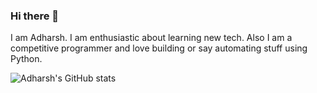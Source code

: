 ### Hi there 👋

I am Adharsh. I am enthusiastic about learning new tech. Also I am a competitive programmer and love building or say automating stuff using Python.

![Adharsh's GitHub stats](https://github-readme-stats.vercel.app/api?username=AdharshM&show_icons=true&theme=radical&count_private=true)


<!--
**AdharshM/AdharshM** is a ✨ _special_ ✨ repository because its `README.md` (this file) appears on your GitHub profile.

Here are some ideas to get you started:

- 🔭 I’m currently working on ...
- 🌱 I’m currently learning ...
- 👯 I’m looking to collaborate on ...
- 🤔 I’m looking for help with ...
- 💬 Ask me about ...
- 📫 How to reach me: ...
- 😄 Pronouns: ...
- ⚡ Fun fact: ...
-->
